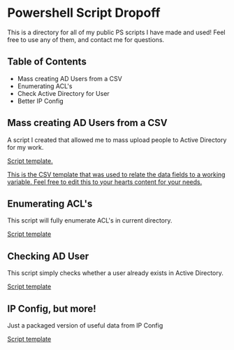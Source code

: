 # Powershell Script Dropoff

This is a directory for all of my public PS scripts I have made and used! Feel free to use any of them, and contact me for questions.

## Table of Contents

 - Mass creating AD Users from a CSV
 - Enumerating ACL's
 - Check Active Directory for User
 - Better IP Config

## Mass creating AD Users from a CSV

A script I created that allowed me to mass upload people to Active Directory for my work.

[Script template.](https://github.com/TristenMaetzold/Powershell_Create_ADusers/blob/6b64f1aa8c847d673c9da01ee8d5a45a54e55af7/NewUser-PStoAD.ps1)

[This is the CSV template that was used to relate the data fields to a working variable. Feel free to edit this to your hearts content for your needs.](https://github.com/TristenMaetzold/Powershell_Create_ADusers/blob/1c4fced1eec7137a79c16aecfa5cd5a9e75dba6a/PS%20to%20AD%20Template%20Sheet1.csv)

## Enumerating ACL's

This script will fully enumerate ACL's in current directory.

[Script template](https://github.com/TristenMaetzold/Powershell_Repository/blob/333d5f7b4d135396b5f75e7f2de571ee502e74bb/enum_acls.ps1)

## Checking AD User

This script simply checks whether a user already exists in Active Directory.

[Script template](https://github.com/TristenMaetzold/Powershell_Repository/blob/246e39cc2318aecfe4eeef3f431a7ed2013ba562/checkuser.ps1)

## IP Config, but more!

Just a packaged version of useful data from IP Config

[Script template](https://github.com/TristenMaetzold/Powershell_Repository/blob/246e39cc2318aecfe4eeef3f431a7ed2013ba562/ipconfigplus.ps1)
